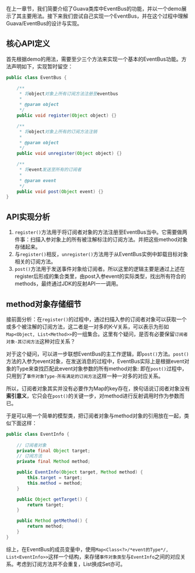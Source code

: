 在上一章节，我们简要介绍了Guava类库中EventBus的功能，并以一个demo展示了其主要用法。接下来我们尝试自己实现一个EventBus，并在这个过程中理解Guava/EventBus的设计与实现。

## 核心API定义

首先根据demo的用法，需要至少三个方法来实现一个基本的EventBus功能。方法声明如下，实现暂时留空：
```java
public class EventBus {

    /**
     * 将object对象上所有订阅方法注册至eventbus
     * 
     * @param object
     */
    public void register(Object object) {}

    /**
     * 将object对象上所有的订阅方法注销
     *
     * @param object
     */
    public void unregister(Object object) {}

    /**
     * 将event发送至所有的订阅者
     *
     * @param event
     */
    public void post(Object event) {}
}
```

## API实现分析

1. `register()`方法用于将订阅者对象的方法注册至EventBus当中。它需要做两件事：扫描入参对象上的所有被注解标注的订阅方法。并把这些method对象存储起来。
2. 与`register()`相反，`unregister()`方法用于从EventBus实例中卸载目标对象相关的订阅方法。
3. `post()`方法用于发送事件对象给订阅者。所以这里的逻辑主要是通过上述在register后形成的集合类里，由post入参event的实际类型，找出所有符合的methods，最终通过JDK的反射API一一调用。

## method对象存储细节

接前面分析：在`register()`的过程中，通过扫描入参的订阅者对象可以获取一个或多个被注解的订阅方法，这二者是一对多的K-V关系，可以表示为形如`Map<Object, List<Method>>`的一组集合。这里有个疑问，是否有必要保留`订阅者对象-其订阅方法`这种对应关系？

对于这个疑问，可以进一步联想EventBus的主工作逻辑，即`post()`方法。`post()`方法的入参为event对象，在发送消息的过程中，EventBus实际上是根据event对象的Type来查找匹配此event对象参数的所有method对象: 即在`post()`过程中，只用到了`事件对象Type-所有满足的订阅方法`这样一种一对多的对应关系。

所以，订阅者对象其实并没有必要作为Map的key存在，换句话说订阅者对象没有**索引意义**，它只会在`post()`的关键一步，对method进行反射调用时作为参数而已。

于是可以用一个简单的模型类，把订阅者对象与method对象的引用放在一起，类似下面这样：
```java
public class EventInfo {
    
    // 订阅者对象
    private final Object target;
    // 订阅方法
    private final Method method;

    public EventInfo(Object target, Method method) {
        this.target = target;
        this.method = method;
    }

    public Object getTarget() {
        return target;
    }

    public Method getMethod() {
        return method;
    }
}
```

综上，在EventBus的成员变量中，使用`Map<Class<?>/*event的Type*/, List<EventInfo>>`这样一个结构，来存储`事件对象类型`与`EventInfo`之间的对应关系。考虑到订阅方法并不会重复，List换成Set亦可。

